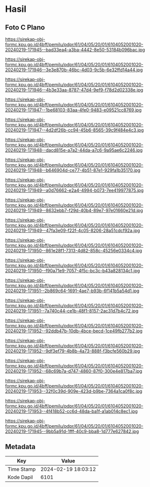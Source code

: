 # Hasil

## Foto C Plano

https://sirekap-obj-formc.kpu.go.id/4bff/pemilu/pdpr/61/04/05/20/01/6104052001020-20240219-171945--bad33ea4-a3ba-4442-8e50-53184b096bac.jpg

https://sirekap-obj-formc.kpu.go.id/4bff/pemilu/pdpr/61/04/05/20/01/6104052001020-20240219-171946--3e3e870b-46bc-4d03-9c5b-6e32ffd14a44.jpg

https://sirekap-obj-formc.kpu.go.id/4bff/pemilu/pdpr/61/04/05/20/01/6104052001020-20240219-171946--4b3e33aa-8787-47d4-9ef9-f78d2d02338e.jpg

https://sirekap-obj-formc.kpu.go.id/4bff/pemilu/pdpr/61/04/05/20/01/6104052001020-20240219-171947--1be68103-83aa-4fe0-9483-e09521cc8769.jpg

https://sirekap-obj-formc.kpu.go.id/4bff/pemilu/pdpr/61/04/05/20/01/6104052001020-20240219-171947--4d2df26b-cc94-45b6-8565-39c9f484e4c3.jpg

https://sirekap-obj-formc.kpu.go.id/4bff/pemilu/pdpr/61/04/05/20/01/6104052001020-20240219-171948--dacd815e-a7a2-44da-a7c6-9a95ae6c2246.jpg

https://sirekap-obj-formc.kpu.go.id/4bff/pemilu/pdpr/61/04/05/20/01/6104052001020-20240219-171948--b646904d-ce77-4b51-87e1-929fa1b35170.jpg

https://sirekap-obj-formc.kpu.go.id/4bff/pemilu/pdpr/61/04/05/20/01/6104052001020-20240219-171949--a0d76662-e2a4-4994-b073-7ee419977875.jpg

https://sirekap-obj-formc.kpu.go.id/4bff/pemilu/pdpr/61/04/05/20/01/6104052001020-20240219-171949--8632ebb7-f29d-40b4-89e7-97e01660e21d.jpg

https://sirekap-obj-formc.kpu.go.id/4bff/pemilu/pdpr/61/04/05/20/01/6104052001020-20240219-171949--47fa3e09-f22f-4c05-8206-28a51cdcf92a.jpg

https://sirekap-obj-formc.kpu.go.id/4bff/pemilu/pdpr/61/04/05/20/01/6104052001020-20240219-171950--861e28f1-7313-4d82-858c-45256e0334c4.jpg

https://sirekap-obj-formc.kpu.go.id/4bff/pemilu/pdpr/61/04/05/20/01/6104052001020-20240219-171950--f90a71e9-7057-4f5c-bc3c-b43a828134c1.jpg

https://sirekap-obj-formc.kpu.go.id/4bff/pemilu/pdpr/61/04/05/20/01/6104052001020-20240219-171951--2b869c64-1691-4ae7-b93b-6f141b5a54d1.jpg

https://sirekap-obj-formc.kpu.go.id/4bff/pemilu/pdpr/61/04/05/20/01/6104052001020-20240219-171951--7a740c44-ce1b-48f1-8157-2ac31d7b4c72.jpg

https://sirekap-obj-formc.kpu.go.id/4bff/pemilu/pdpr/61/04/05/20/01/6104052001020-20240219-171952--92ddb47b-10db-4bce-becd-1ce49fb277b2.jpg

https://sirekap-obj-formc.kpu.go.id/4bff/pemilu/pdpr/61/04/05/20/01/6104052001020-20240219-171952--9df3ef79-4b8b-4a73-888f-f3bcfe560b29.jpg

https://sirekap-obj-formc.kpu.go.id/4bff/pemilu/pdpr/61/04/05/20/01/6104052001020-20240219-171952--68c69b7a-d747-4860-87f0-300e4e817ba7.jpg

https://sirekap-obj-formc.kpu.go.id/4bff/pemilu/pdpr/61/04/05/20/01/6104052001020-20240219-171953--32f0c39d-909e-423d-b9be-7364a1ca0f8c.jpg

https://sirekap-obj-formc.kpu.go.id/4bff/pemilu/pdpr/61/04/05/20/01/6104052001020-20240219-171953--4f418b52-cc6d-48da-ba1f-a1ab014c8ec1.jpg

https://sirekap-obj-formc.kpu.go.id/4bff/pemilu/pdpr/61/04/05/20/01/6104052001020-20240219-171945--9bb5a91d-1fff-40c9-bba8-1d777e627842.jpg


## Metadata

| Key        | Value               |
| ---------- | ------------------- |
| Time Stamp | 2024-02-19 18:03:12 |
| Kode Dapil | 6101                |



